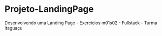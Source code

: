 # Projeto-LandingPage
 Desenvolvendo uma Landing Page - Exercicios m01s02 - Fullstack - Turma Itaguaçu
